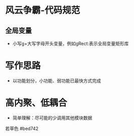 # 风云争霸-代码规范

## 全局变量
* 小写g+大写字母开头变量，例如gRect:表示全局变量矩形库

# 写作思路
* 以功能划分，小功能、弱功能已最快方式完成

# 高内聚、低耦合

* 简单理解：尽可能的少调用其他模块数据

若草色
#bed742

